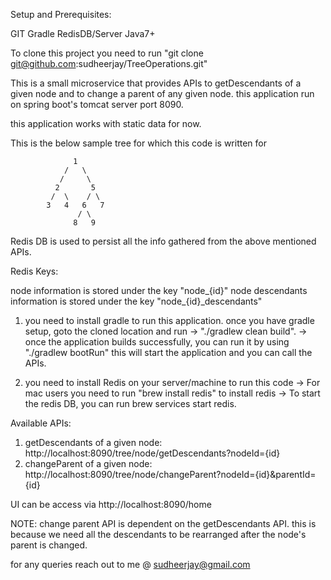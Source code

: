 Setup and Prerequisites:

GIT
Gradle
RedisDB/Server
Java7+

To clone this project you need to run  "git clone git@github.com:sudheerjay/TreeOperations.git"


This is a small microservice that provides APIs to getDescendants of a given node and to change a parent of any given node.
this application run on spring boot's tomcat server port 8090.

this application works with static data for now.


This is the below sample tree for which this code is written for

			      1
			    /   \
			   /     \
			  2       5
			 /  \    / \
			3   4   6   7
			       / \
			      8   9

Redis DB is used to persist all the info gathered from the above mentioned APIs.

Redis Keys:

node information is stored under the key "node_{id}"
node descendants information is stored under the key "node_{id}_descendants"

1) you need to install gradle to run this application. once you have gradle setup,
   goto the cloned location and run 
	-> "./gradlew clean build".
	-> once the application builds successfully, you can run it by using "./gradlew bootRun"
   	   this will start the application and you can call the APIs.
  
   
2) you need to install Redis on your server/machine to run this code
	-> For mac users you need to run "brew install redis" to install redis
	-> To start the redis DB, you can run brew services start redis.



Available APIs:

1) getDescendants of a given node: http://localhost:8090/tree/node/getDescendants?nodeId={id}
2) changeParent of a given node: http://localhost:8090/tree/node/changeParent?nodeId={id}&parentId={id}

UI can be access via http://localhost:8090/home

NOTE: change parent API is dependent on the getDescendants API. this is because we need all the descendants to be rearranged after the node's parent is changed.

for any queries reach out to me @ sudheerjay@gmail.com


				  
